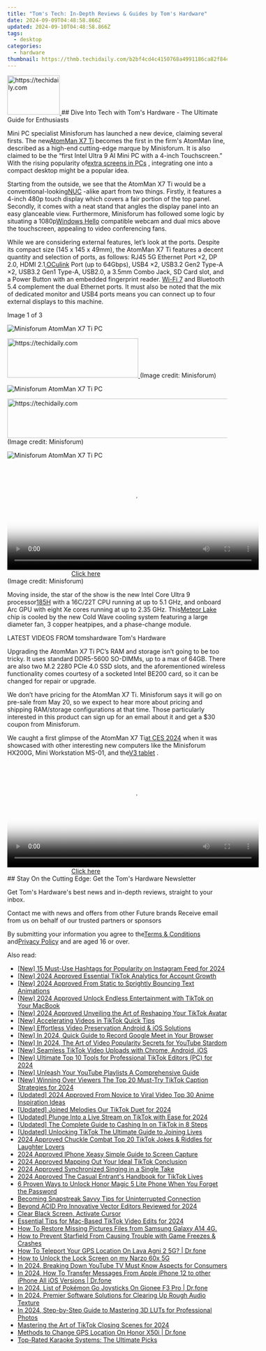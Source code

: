 ```yaml
---
title: "Tom's Tech: In-Depth Reviews & Guides by Tom's Hardware"
date: 2024-09-09T04:48:58.866Z
updated: 2024-09-10T04:48:58.866Z
tags:
  - desktop
categories:
  - hardware
thumbnail: https://thmb.techidaily.com/b2bf4cd4c4150768a4991186ca82f84c6e82b391b455745b734da2cba3671e13.jpg
---
```


<!-- affiliate ads begin -->
<a href="https://aligracehair.sjv.io/c/5597632/2115926/19272" target="_top" id="2115926">
  <img src="//a.impactradius-go.com/display-ad/19272-2115926" border="0" alt="https://techidaily.com" width="120" height="90"/>
</a>
<img height="0" width="0" src="https://aligracehair.sjv.io/i/5597632/2115926/19272" style="position:absolute;visibility:hidden;" border="0" />
<!-- affiliate ads end -->
## Dive Into Tech with Tom's Hardware - The Ultimate Guide for Enthusiasts

Mini PC specialist Minisforum has launched a new device, claiming several firsts. The new[AtomMan X7 Ti](https://www.minisforum.com/page/x7ti/index.html?lang=en) becomes the first in the firm's AtomMan line, described as a high-end cutting-edge marque by Minisforum. It is also claimed to be the “first Intel Ultra 9 AI Mini PC with a 4-inch Touchscreen.” With the rising popularity of[extra screens in PCs](https://www.tomshardware.com/pc-components/cooling/hands-on-lian-lis-lcd-screen-fans-turn-heads-and-are-surprisingly-affordable-but-not-as-configurable-as-id-like) , integrating one into a compact desktop might be a popular idea.

 Starting from the outside, we see that the AtomMan X7 Ti would be a conventional-looking[NUC](https://www.tomshardware.com/news/asus-gets-license-to-make-intel-nucs) \-alike apart from two things. Firstly, it features a 4-inch 480p touch display which covers a fair portion of the top panel. Secondly, it comes with a neat stand that angles the display panel into an easy glanceable view. Furthermore, Minisforum has followed some logic by situating a 1080p[Windows Hello](https://www.tomshardware.com/news/windows-hello-fido2-certification-may-update-microsoft,39261.html) compatible webcam and dual mics above the touchscreen, appealing to video conferencing fans.

 While we are considering external features, let’s look at the ports. Despite its compact size (145 x 145 x 49mm), the AtomMan X7 Ti features a decent quantity and selection of ports, as follows: RJ45 5G Ethernet Port ×2, DP 2.0, HDMI 2.1,[OCulink](https://www.tomshardware.com/news/worlds-first-oculink-usb-4-egpu-with-radeor-rx-7600m-xt) Port (up to 64Gbps), USB4 ×2, USB3.2 Gen2 Type-A ×2, USB3.2 Gen1 Type-A, USB2.0, a 3.5mm Combo Jack, SD Card slot, and a Power Button with an embedded fingerprint reader. [Wi-Fi 7](https://www.tomshardware.com/news/wi-fi-7-faq) and Bluetooth 5.4 complement the dual Ethernet ports. It must also be noted that the mix of dedicated monitor and USB4 ports means you can connect up to four external displays to this machine.

 Image 1 of 3

![Minisforum AtomMan X7 Ti PC](https://vanilla.futurecdn.net/cyclingnews/media/img/missing-image.svg)

<!-- affiliate ads begin -->
<a href="https://wigfever.sjv.io/c/5597632/2005196/22899" target="_top" id="2005196">
  <img src="//a.impactradius-go.com/display-ad/22899-2005196" border="0" alt="https://techidaily.com" width="300" height="90"/>
</a>
<img height="0" width="0" src="https://wigfever.sjv.io/i/5597632/2005196/22899" style="position:absolute;visibility:hidden;" border="0" />
<!-- affiliate ads end -->
 (Image credit: Minisforum)

![Minisforum AtomMan X7 Ti PC](https://vanilla.futurecdn.net/cyclingnews/media/img/missing-image.svg)

<!-- affiliate ads begin -->
<a href="https://ephamedtechinc.pxf.io/c/5597632/2137207/26400" target="_top" id="2137207">
  <img src="//a.impactradius-go.com/display-ad/26400-2137207" border="0" alt="https://techidaily.com" width="728" height="90"/>
</a>
<img height="0" width="0" src="https://ephamedtechinc.pxf.io/i/5597632/2137207/26400" style="position:absolute;visibility:hidden;" border="0" />
<!-- affiliate ads end -->
 (Image credit: Minisforum)

![Minisforum AtomMan X7 Ti PC](https://vanilla.futurecdn.net/cyclingnews/media/img/missing-image.svg)

<!-- affiliate ads begin -->
<span id="1982462">
					<video width="576" height="240" style="cursor:pointer"
           poster="//a.impactradius-go.com/display-clicktoplayimage/1982462.png"
           onclick="if(!this.playClicked){this.play();this.setAttribute('controls',true);this.playClicked=true;}">
	   <source src="//a.impactradius-go.com/display-ad/22993-1982462">
	   <img src="//a.impactradius-go.com/display-clicktoplayimage/1982462.png" style="border: none; height: 100%; width: 100%; object-fit: contain">
	</video>
	<div style="width:360px;text-align:center"><a href="javascript:window.open(decodeURIComponent('https%3A%2F%2Fhomestyler.sjv.io%2Fc%2F5597632%2F1982462%2F22993'), '_blank');void(0);">Click here</a></div>
</span>
<img height="0" width="0" src="https://imp.pxf.io/i/5597632/1982462/22993" style="position:absolute;visibility:hidden;" border="0" />
<!-- affiliate ads end -->
 (Image credit: Minisforum)

 Moving inside, the star of the show is the new Intel Core Ultra 9 processor[185H](https://www.intel.com/content/www/us/en/products/sku/236849/intel-core-ultra-9-processor-185h-24m-cache-up-to-5-10-ghz/specifications.html) with a 16C/22T CPU running at up to 5.1 GHz, and onboard Arc GPU with eight Xe cores running at up to 2.35 GHz. This[Meteor Lake](https://www.tomshardware.com/news/intel-details-core-ultra-meteor-lake-architecture-launches-december-14) chip is cooled by the new Cold Wave cooling system featuring a large diameter fan, 3 copper heatpipes, and a phase-change module.

 LATEST VIDEOS FROM tomshardware Tom's Hardware

 Upgrading the AtomMan X7 Ti PC’s RAM and storage isn’t going to be too tricky. It uses standard DDR5-5600 SO-DIMMs, up to a max of 64GB. There are also two M.2 2280 PCIe 4.0 SSD slots, and the aforementioned wireless functionality comes courtesy of a socketed Intel BE200 card, so it can be changed for repair or upgrade.

 We don’t have pricing for the AtomMan X7 Ti. Minisforum says it will go on pre-sale from May 20, so we expect to hear more about pricing and shipping RAM/storage configurations at that time. Those particularly interested in this product can sign up for an email about it and get a $30 coupon from Minisforum.

 We caught a first glimpse of the AtomMan X7 Ti[at CES 2024](https://www.tomshardware.com/desktops/mini-pcs/minisforum-first-intel-core-ultra-mini-pc-amd-rx-7600M-xt-mini-pc) when it was showcased with other interesting new computers like the Minisforum HX200G, Mini Workstation MS-01, and the[V3 tablet](https://www.tomshardware.com/tablets/minisforum-v3-tablet-arrives-the-worlds-first-amd-ryzen-7-8840u-powered-surface-clone) .

<!-- affiliate ads begin -->
<span id="1982570">
					<video width="576" height="240" style="cursor:pointer"
           poster="//a.impactradius-go.com/display-clicktoplayimage/1982570.png"
           onclick="if(!this.playClicked){this.play();this.setAttribute('controls',true);this.playClicked=true;}">
	   <source src="//a.impactradius-go.com/display-ad/22993-1982570">
	   <img src="//a.impactradius-go.com/display-clicktoplayimage/1982570.png" style="border: none; height: 100%; width: 100%; object-fit: contain">
	</video>
	<div style="width:360px;text-align:center"><a href="javascript:window.open(decodeURIComponent('https%3A%2F%2Fhomestyler.sjv.io%2Fc%2F5597632%2F1982570%2F22993'), '_blank');void(0);">Click here</a></div>
</span>
<img height="0" width="0" src="https://imp.pxf.io/i/5597632/1982570/22993" style="position:absolute;visibility:hidden;" border="0" />
<!-- affiliate ads end -->
## Stay On the Cutting Edge: Get the Tom's Hardware Newsletter

 Get Tom's Hardware's best news and in-depth reviews, straight to your inbox.

 Contact me with news and offers from other Future brands  Receive email from us on behalf of our trusted partners or sponsors

 By submitting your information you agree to the[Terms & Conditions](https://futureplc.com/terms-conditions/) and[Privacy Policy](https://futureplc.com/privacy-policy/) and are aged 16 or over.


<ins class="adsbygoogle"
     style="display:block"
     data-ad-format="autorelaxed"
     data-ad-client="ca-pub-7571918770474297"
     data-ad-slot="1223367746"></ins>



<ins class="adsbygoogle"
     style="display:block"
     data-ad-client="ca-pub-7571918770474297"
     data-ad-slot="8358498916"
     data-ad-format="auto"
     data-full-width-responsive="true"></ins>

<span class="atpl-alsoreadstyle">Also read:</span>
<div><ul>
<li><a href="https://instagram-videos.techidaily.com/new-15-must-use-hashtags-for-popularity-on-instagram-feed-for-2024/"><u>[New] 15 Must-Use Hashtags for Popularity on Instagram Feed for 2024</u></a></li>
<li><a href="https://tiktok-video-recordings.techidaily.com/new-2024-approved-essential-tiktok-analytics-for-account-growth/"><u>[New] 2024 Approved  Essential TikTok Analytics for Account Growth</u></a></li>
<li><a href="https://youtube-lab.techidaily.com/024-approved-from-static-to-sprightly-bouncing-text-animations/"><u>[New] 2024 Approved  From Static to Sprightly  Bouncing Text Animations</u></a></li>
<li><a href="https://tiktok-video-recordings.techidaily.com/new-2024-approved-unlock-endless-entertainment-with-tiktok-on-your-macbook/"><u>[New] 2024 Approved  Unlock Endless Entertainment with TikTok on Your MacBook</u></a></li>
<li><a href="https://tiktok-video-recordings.techidaily.com/new-2024-approved-unveiling-the-art-of-reshaping-your-tiktok-avatar/"><u>[New] 2024 Approved  Unveiling the Art of Reshaping Your TikTok Avatar</u></a></li>
<li><a href="https://tiktok-video-recordings.techidaily.com/new-accelerating-videos-in-tiktok-quick-tips/"><u>[New] Accelerating Videos in TikTok  Quick Tips</u></a></li>
<li><a href="https://tiktok-video-recordings.techidaily.com/new-effortless-video-preservation-android-and-ios-solutions/"><u>[New] Effortless Video Preservation  Android & iOS Solutions</u></a></li>
<li><a href="https://screen-sharing-recording.techidaily.com/new-in-2024-quick-guide-to-record-google-meet-in-your-browser/"><u>[New] In 2024, Quick Guide to Record Google Meet in Your Browser</u></a></li>
<li><a href="https://youtube-tips.techidaily.com/n-2024-the-art-of-video-popularity-secrets-for-youtube-stardom/"><u>[New] In 2024, The Art of Video Popularity  Secrets for YouTube Stardom</u></a></li>
<li><a href="https://tiktok-video-recordings.techidaily.com/new-seamless-tiktok-video-uploads-with-chrome-android-ios/"><u>[New] Seamless TikTok Video Uploads with Chrome, Android, iOS</u></a></li>
<li><a href="https://tiktok-video-recordings.techidaily.com/new-ultimate-top-10-tools-for-professional-tiktok-editors-pc-for-2024/"><u>[New] Ultimate Top 10 Tools for Professional TikTok Editors (PC) for 2024</u></a></li>
<li><a href="https://facebook-video-share.techidaily.com/new-unleash-your-youtube-playlists-a-comprehensive-guide/"><u>[New] Unleash Your YouTube Playlists  A Comprehensive Guide</u></a></li>
<li><a href="https://tiktok-video-recordings.techidaily.com/new-winning-over-viewers-the-top-20-must-try-tiktok-caption-strategies-for-2024/"><u>[New] Winning Over Viewers  The Top 20 Must-Try TikTok Caption Strategies for 2024</u></a></li>
<li><a href="https://tiktok-video-recordings.techidaily.com/updated-2024-approved-from-novice-to-viral-video-top-30-anime-inspiration-ideas/"><u>[Updated] 2024 Approved  From Novice to Viral Video  Top 30 Anime Inspiration Ideas</u></a></li>
<li><a href="https://tiktok-video-recordings.techidaily.com/updated-joined-melodies-our-tiktok-duet-for-2024/"><u>[Updated] Joined Melodies  Our TikTok Duet for 2024</u></a></li>
<li><a href="https://tiktok-video-recordings.techidaily.com/updated-plunge-into-a-live-stream-on-tiktok-with-ease-for-2024/"><u>[Updated] Plunge Into a Live Stream on TikTok with Ease for 2024</u></a></li>
<li><a href="https://tiktok-video-recordings.techidaily.com/updated-the-complete-guide-to-cashing-in-on-tiktok-in-8-steps/"><u>[Updated] The Complete Guide to Cashing In on TikTok in 8 Steps</u></a></li>
<li><a href="https://tiktok-video-recordings.techidaily.com/updated-unlocking-tiktok-the-ultimate-guide-to-joining-lives/"><u>[Updated] Unlocking TikTok  The Ultimate Guide to Joining Lives</u></a></li>
<li><a href="https://tiktok-video-recordings.techidaily.com/2024-approved-chuckle-combat-top-20-tiktok-jokes-and-riddles-for-laughter-lovers/"><u>2024 Approved  Chuckle Combat  Top 20 TikTok Jokes & Riddles for Laughter Lovers</u></a></li>
<li><a href="https://screen-recording.techidaily.com/2024-approved-iphone-xeasy-simple-guide-to-screen-capture/"><u>2024 Approved  IPhone Xeasy  Simple Guide to Screen Capture</u></a></li>
<li><a href="https://tiktok-video-recordings.techidaily.com/2024-approved-mapping-out-your-ideal-tiktok-conclusion/"><u>2024 Approved  Mapping Out Your Ideal TikTok Conclusion</u></a></li>
<li><a href="https://tiktok-video-recordings.techidaily.com/2024-approved-synchronized-singing-in-a-single-take/"><u>2024 Approved  Synchronized Singing in a Single Take</u></a></li>
<li><a href="https://tiktok-video-recordings.techidaily.com/2024-approved-the-casual-entrants-handbook-for-tiktok-lives/"><u>2024 Approved  The Casual Entrant's Handbook for TikTok Lives</u></a></li>
<li><a href="https://unlock-android.techidaily.com/6-proven-ways-to-unlock-honor-magic-5-lite-phone-when-you-forget-the-password-by-drfone-android/"><u>6 Proven Ways to Unlock Honor Magic 5 Lite Phone When You Forget the Password</u></a></li>
<li><a href="https://tiktok-video-recordings.techidaily.com/becoming-snapstreak-savvy-tips-for-uninterrupted-connection/"><u>Becoming Snapstreak Savvy  Tips for Uninterrupted Connection</u></a></li>
<li><a href="https://extra-lessons.techidaily.com/beyond-acid-pro-innovative-vector-editors-reviewed-for-2024/"><u>Beyond ACID Pro  Innovative Vector Editors Reviewed for 2024</u></a></li>
<li><a href="https://network-issues.techidaily.com/clear-black-screen-activate-cursor/"><u>Clear Black Screen, Activate Cursor</u></a></li>
<li><a href="https://tiktok-video-recordings.techidaily.com/essential-tips-for-mac-based-tiktok-video-edits-for-2024/"><u>Essential Tips for Mac-Based TikTok Video Edits for 2024</u></a></li>
<li><a href="https://blog-min.techidaily.com/how-to-restore-missing-pictures-files-from-samsung-galaxy-a14-4g-by-fonelab-android-recover-pictures/"><u>How To  Restore Missing Pictures Files from Samsung Galaxy A14 4G.</u></a></li>
<li><a href="https://apple-account.techidaily.com/how-to-prevent-starfield-from-causing-trouble-with-game-freezes-and-crashes/"><u>How to Prevent Starfield From Causing Trouble with Game Freezes & Crashes</u></a></li>
<li><a href="https://fake-location.techidaily.com/how-to-teleport-your-gps-location-on-lava-agni-2-5g-drfone-by-drfone-virtual-android/"><u>How To Teleport Your GPS Location On Lava Agni 2 5G? | Dr.fone</u></a></li>
<li><a href="https://review-topics.techidaily.com/how-to-unlock-the-lock-screen-on-my-narzo-60x-5g-by-drfone-android-unlock-android-unlock/"><u>How to Unlock the Lock Screen on my Narzo 60x 5G</u></a></li>
<li><a href="https://youtube-blog.techidaily.com/24-breaking-down-youtube-tv-must-know-aspects-for-consumers/"><u>In 2024, Breaking Down YouTube TV  Must Know Aspects for Consumers</u></a></li>
<li><a href="https://iphone-transfer.techidaily.com/in-2024-how-to-transfer-messages-from-apple-iphone-12-to-other-iphone-all-ios-versions-drfone-by-drfone-transfer-from-ios/"><u>In 2024, How To Transfer Messages From Apple iPhone 12 to other iPhone All iOS Versions | Dr.fone</u></a></li>
<li><a href="https://android-pokemon-go.techidaily.com/in-2024-list-of-pokemon-go-joysticks-on-gionee-f3-pro-drfone-by-drfone-virtual-android/"><u>In 2024, List of Pokémon Go Joysticks On Gionee F3 Pro | Dr.fone</u></a></li>
<li><a href="https://voice-adjusting.techidaily.com/in-2024-premier-software-solutions-for-clearing-up-rough-audio-texture/"><u>In 2024, Premier Software Solutions for Clearing Up Rough Audio Texture</u></a></li>
<li><a href="https://extra-skills.techidaily.com/in-2024-step-by-step-guide-to-mastering-3d-luts-for-professional-photos/"><u>In 2024, Step-by-Step Guide to Mastering 3D LUTs for Professional Photos</u></a></li>
<li><a href="https://tiktok-video-recordings.techidaily.com/mastering-the-art-of-tiktok-closing-scenes-for-2024/"><u>Mastering the Art of TikTok Closing Scenes for 2024</u></a></li>
<li><a href="https://fake-location.techidaily.com/methods-to-change-gps-location-on-honor-x50i-drfone-by-drfone-virtual-android/"><u>Methods to Change GPS Location On Honor X50i | Dr.fone</u></a></li>
<li><a href="https://buynow-reviews.techidaily.com/top-rated-karaoke-systems-the-ultimate-picks/"><u>Top-Rated Karaoke Systems: The Ultimate Picks</u></a></li>
</ul></div>
